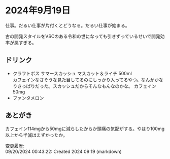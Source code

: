# 2024年9月19日

仕事。だるい仕事が片付くとどうなる。だるい仕事が始まる。

古の開発スタイルをVSCのある令和の世になっても引きずっているせいで開発効率が悪すぎる。

## ドリンク

- クラフトボス サマースカッシュ マスカット＆ライチ 500ml  
カフェインなさそうな見た目してるのにしっかり入ってるやつ。なんかかなりさっぱりだった。スカッシュだからそんなもんなのかな。
カフェイン50mg
- ファンタメロン

## あとがき

カフェイン114mgから50mgに減らしたからか頭痛の気配がする。やはり100mg以上から半減はまずかったか。

変更履歴:  
09/20/2024 00:43:22: Created 2024 09 19 (markdown)  
